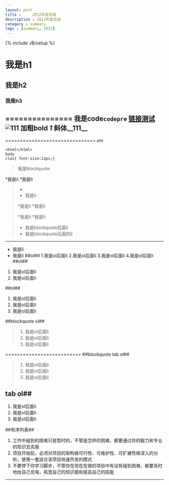 ```yaml
---
layout: post
title : 	2012年度总结
description : 2012年度总结
category : summary
tags : [summary, 2012]
---
```

{% include JB/setup %}

# 我是h1
## 我是h2
### 我是h3
===============
我是code`codepre`
[链接测试](https://github.com/huixisheng/huixisheng.github.com/generated_pages/new)
![111](ii.jpg)
加粗**bold**
*1*
斜体__111__
----------------------------
===============================
_em_

	<html</html>
	body
	clas{ font-size:12px;}

>我是blockquote
	
*我是li
*我是li

>*	
>*	我是li

>*我是li
>*我是li

> *我是li
> *我是li

>*	我是blockquote后面li
>*	我是blockquote后面的li
------------------
* 我是li
* 我是li
##ol##
1.我是ol后面li
2.我是ol后面li
3.我是ol后面li
4.我是ol后面li
##ol##

1. 我是ol后面li
2. 我是ol后面li

##ol##
1. 我是ol后面li
2. 我是ol后面li
3. 我是ol后面li

##blockquote ol##

>1. 我是ol后面li
>2. 我是ol后面li
>3. 我是ol后面li

==========================
##blockquote tab ol##
>1.	我是ol后面li
>2.	我是ol后面li
>3.	我是ol后面li

## tab ol##
1.	我是ol后面li
2.	我是ol后面li
3.	我是ol后面li

##有序列表##
1. 工作中碰到的困难只是暂时的，不管是怎样的困难，都要通过你的毅力和专业的知识去克服
2. 项目开始前，必须对项目的架构做可行性、可维护性、可扩展性做深入的分析，使用一套适合该项目快速开发的模式
3. 不要停下你学习脚步，不管你在现在在做的项目中有没有碰到困难，都要及时地给自己充电，拓宽自己的知识面和提高自己的技能
***
 